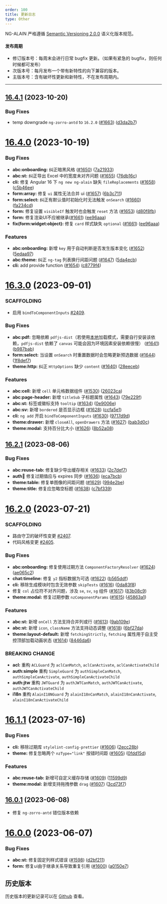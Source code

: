 ```yaml
---
order: 100
title: 更新日志
type: Other
---
```


NG-ALAIN 严格遵循 [Semantic Versioning 2.0.0](http://semver.org/lang/zh-CN/) 语义化版本规范。

#### 发布周期

* 修订版本号：每周末会进行日常 bugfix 更新。（如果有紧急的 bugfix，则任何时候都可发布）
* 次版本号：每月发布一个带有新特性的向下兼容的版本。
* 主版本号：含有破坏性更新和新特性，不在发布周期内。

---

## [16.4.1](https://github.com/ng-alain/delon/compare/16.4.0...16.4.1) (2023-10-20)

### Bug Fixes

* temp downgrade `ng-zorro-antd` to `16.2.0` ([#1663](https://github.com/ng-alain/delon/issues/1663)) ([d3da2b7](https://github.com/ng-alain/delon/commit/d3da2b753c1ebed589ba51e9f184270508eb0ff9))


# [16.4.0](https://github.com/ng-alain/delon/compare/16.3.0...16.4.0) (2023-10-19)

### Bug Fixes

* **abc:onboarding:** 纠正暗黑风格 ([#1650](https://github.com/ng-alain/delon/issues/1650)) ([7a21933](https://github.com/ng-alain/delon/commit/7a219338660bfbbe18f5ee35ccd1caaabf6e40a4))
* **abc:st:** 纠正导出 Excel 中的宽度未对齐问题 ([#1655](https://github.com/ng-alain/delon/issues/1655)) ([76db16c](https://github.com/ng-alain/delon/commit/76db16c526057138e470244ccef1cd67e853ccc9))
* **cli:** 修复 Angular 16 下 `ng new ng-alain` 缺失 `fileReplacements` ([#1658](https://github.com/ng-alain/delon/issues/1658)) ([c5b46ee](https://github.com/ng-alain/delon/commit/c5b46ee50a3741dba0f0731f2f2326e9fd47b6cd))
* **form:array:** 修复 `ui` 属性无法合并 ui ([#1657](https://github.com/ng-alain/delon/issues/1657)) ([6b3c711](https://github.com/ng-alain/delon/commit/6b3c711f2f56cbf93f2078b6d83a751b9bdd8bde))
* **form:select:** 纠正有默认值时初始化时无法触发 `onSearch` ([#1660](https://github.com/ng-alain/delon/issues/1660)) ([fa234cd](https://github.com/ng-alain/delon/commit/fa234cd2e7a127e4df79a82b6965a03220497143))
* **form:** 修复设置 `visibleIf` 触发时也会触发 `reset` 方法 ([#1653](https://github.com/ng-alain/delon/issues/1653)) ([d80f8fb](https://github.com/ng-alain/delon/commit/d80f8fba87659be8099962817cbd17422a5ae249))
* **form:** 修复渲染UI不应被继承([#1661](https://github.com/ng-alain/delon/issues/1661)) ([ee96aaa](https://github.com/ng-alain/delon/commit/ee96aaac047dfa990aa0ffc2d94808939c3311c5))
* **fix(form:widget:object):** 修复 `card` 样式缺失 `optional` ([#1661](https://github.com/ng-alain/delon/issues/1661)) ([ee96aaa](https://github.com/ng-alain/delon/commit/ee96aaac047dfa990aa0ffc2d94808939c3311c5))

### Features

* **abc:onboarding:** 新增 `key` 用于自动判断是否发生版本变化 ([#1652](https://github.com/ng-alain/delon/issues/1652)) ([5edaa97](https://github.com/ng-alain/delon/commit/5edaa970f508c402d94843bb8260a5d72bdb5870))
* **abc:theme:** 纠正 `ng-tag` 列表换行间距问题 ([#1647](https://github.com/ng-alain/delon/issues/1647)) ([5da4ecb](https://github.com/ng-alain/delon/commit/5da4ecb766c9195609899dbaa543b5eefad82f01))
* **cli:** add provide function ([#1654](https://github.com/ng-alain/delon/issues/1654)) ([c8779f4](https://github.com/ng-alain/delon/commit/c8779f41234364bf8690dcf9c9aa5d90c48eadcd))


# [16.3.0](https://github.com/ng-alain/delon/compare/16.2.1...16.3.0) (2023-09-01)

### SCAFFOLDING

* 启用 `bindToComponentInputs` [#2409](https://github.com/ng-alain/ng-alain/pull/2409/files).

### Bug Fixes

* **abc:pdf:** 忽略依赖 `pdfjs-dist`（若使用[本地](https://ng-alain.com/components/pdf)加载模式，需要自行安装该依赖，`pdfjs-dist` 依赖了 `canvas` 可能会因为环境因素安装依赖很慢） ([#1641](https://github.com/ng-alain/delon/issues/1641)) ([b987bab](https://github.com/ng-alain/delon/commit/b987baba6035eb60872c4ee48198568df140869c))
* **form:select:** 当设置 `onSearch` 时重置数据时会忽略更新预选数据 ([#1644](https://github.com/ng-alain/delon/issues/1644)) ([1f8def7](https://github.com/ng-alain/delon/commit/1f8def70856c091ed677cbd47aed7ca230a2aa79))
* **theme:http:** 纠正 `HttpOptions` 缺少 `content` ([#1640](https://github.com/ng-alain/delon/issues/1640)) ([28eeceb](https://github.com/ng-alain/delon/commit/28eecebd7ab71a1b9a8345c0af1ebe22fd3bc1a6))

### Features

* **abc:cell:** 新增 `cell` 单元格数据组件 ([#1530](https://github.com/ng-alain/delon/issues/1530)) ([26023ca](https://github.com/ng-alain/delon/commit/26023cac7a91cae5383cfffd26d44fba6a95fb9f))
* **abc:page-header:** 新增 `titleSub` 子标题属性 ([#1643](https://github.com/ng-alain/delon/issues/1643)) ([79e229f](https://github.com/ng-alain/delon/commit/79e229f5c1b509dd463c48e4a82b361e5d923920))
* **abc:st:** 标签或徽标支持 `tooltip` ([#1634](https://github.com/ng-alain/delon/issues/1634)) ([0e9006e](https://github.com/ng-alain/delon/commit/0e9006e5b9fd30092b5a808f9b3d8012fd3a060c))
* **abc:sv:** 新增 `bordered` 是否显示边框 ([#1628](https://github.com/ng-alain/delon/issues/1628)) ([ccfa5e1](https://github.com/ng-alain/delon/commit/ccfa5e1d6f5cf1d3f9bc5360bc2e373604ae22a2))
* **cli:** `ng add` 开启 `bindToComponentInputs` ([#1630](https://github.com/ng-alain/delon/issues/1630)) ([9717d9d](https://github.com/ng-alain/delon/commit/9717d9dd4ee1d5ab1526616a99da7b70e8664bd2))
* **theme:drawer:** 新增 `closeAll`, `openDrawers` 方法 ([#1627](https://github.com/ng-alain/delon/issues/1627)) ([bab3d0c](https://github.com/ng-alain/delon/commit/bab3d0c3c648d933784c4623b2714ac227219c5c))
* **theme:modal:** 支持百分比大小 ([#1626](https://github.com/ng-alain/delon/issues/1626)) ([8b52a08](https://github.com/ng-alain/delon/commit/8b52a08d82378a42e06c316757e19e5434e109dc))


## [16.2.1](https://github.com/ng-alain/delon/compare/16.2.0...16.2.1) (2023-08-06)

### Bug Fixes

* **abc:reuse-tab:** 修复缺少导出缓存相关 ([#1633](https://github.com/ng-alain/delon/issues/1633)) ([2c7def7](https://github.com/ng-alain/delon/commit/2c7def75a5b219a58319ab129407f4058010fc44))
* **auth:cookie:** 修复过期值应与 expires 同步 ([#1636](https://github.com/ng-alain/delon/issues/1636)) ([eca7bcb](https://github.com/ng-alain/delon/commit/eca7bcb2e7ba43b3a4b3bb4ab3cd17a7d762a967))
* **theme:table:** 修复单图像的间距问题 ([#1629](https://github.com/ng-alain/delon/issues/1629)) ([994e2be](https://github.com/ng-alain/delon/commit/994e2be90354a55a538ed1b55c413b8ce8cde872))
* **theme:title:** 修复应忽略空标题 ([#1638](https://github.com/ng-alain/delon/issues/1638)) ([c7bf339](https://github.com/ng-alain/delon/commit/c7bf339ee417a3b238cdb7dc18cccd1fe99a6c88))


# [16.2.0](https://github.com/ng-alain/delon/compare/16.1.1...16.2.0) (2023-07-21)

### SCAFFOLDING

* 路由守卫的破坏性变更 [#2407](https://github.com/ng-alain/ng-alain/pull/2407/files).
* 代码风格变更 [#2405](https://github.com/ng-alain/ng-alain/pull/2405/files#diff-a3f38f2cae79a3819f93ff1a9d4cd281cbe8f95696e14a29864f08796d3dc568).

### Bug Fixes

* **abc:onboarding:** 修复使用过期方法 `ComponentFactoryResolver` ([#1624](https://github.com/ng-alain/delon/issues/1624)) ([ae065c2](https://github.com/ng-alain/delon/commit/ae065c21e9ba1ea0d56bae9ceb1e44b7bbb9b0fb))
* **chat:timeline:** 修复 `y2` 指标数据为可选 ([#1622](https://github.com/ng-alain/delon/issues/1622)) ([b565ddf](https://github.com/ng-alain/delon/commit/b565ddfdd7872a43f9fd3b3a1fd33d739f08074c))
* **cli:** 移除生成模块时包含无效参数 `skipTests` ([#1616](https://github.com/ng-alain/delon/issues/1616)) ([0da83f8](https://github.com/ng-alain/delon/commit/0da83f83b90ea5a367d35c6761554d7ebc07bfd0))
* 修复 `col` 占位符不对齐问题，涉及 `se`, `sv`, `sg` 组件 ([#1617](https://github.com/ng-alain/delon/issues/1617)) ([83b08c9](https://github.com/ng-alain/delon/commit/83b08c95ba803cf29e0f10bb354ae4f9170b2295))
* **theme:modal:** 修复过期参数 `nzComponentParams` ([#1615](https://github.com/ng-alain/delon/issues/1615)) ([45863a1](https://github.com/ng-alain/delon/commit/45863a1d62e5751416321cb1d591faf820bb82d3))

### Features

* **abc:st:** 新增 `onCell` 方法支持合并列或行 ([#1613](https://github.com/ng-alain/delon/issues/1613)) ([9ab109e](https://github.com/ng-alain/delon/commit/9ab109e8f99fb1bd4e5b4e99b0b814bf34f0b4ac))
* **abc:st:** 新增 `icon`, `className` 方法支持动态调整 ([#1618](https://github.com/ng-alain/delon/issues/1618)) ([6bf27da](https://github.com/ng-alain/delon/commit/6bf27dac696818ff78b0ee955333e308597c968b))
* **theme:layout-default:** 新增 `fetchingStrictly`, `fetching` 属性用于自主受控顶部加载动画状态 ([#1614](https://github.com/ng-alain/delon/issues/1614)) ([8446da6](https://github.com/ng-alain/delon/commit/8446da6fdd10d07f2e917d91830d95e1c81d2622))

### BREAKING CHANGE

* **acl:** 重构 `ACLGuard` 为 `aclCanMatch`, `aclCanActivate`, `aclCanActivateChild`
* **auth:simple** 重构 `SimpleGuard` 为 `authSimpleCanMatch`, `authSimpleCanActivate`, `authSimpleCanActivateChild`
* **auth:jtw** 重构 `JWTGuard` 为 `authJWTCanMatch`, `authJWTCanActivate`, `authJWTCanActivateChild`
* **i18n** 重构 `AlainI18NGuard` 为 `alainI18nCanMatch`, `alainI18nCanActivate`, `alainI18nCanActivateChild`


# [16.1.1](https://github.com/ng-alain/delon/compare/16.0.1...16.1.0) (2023-07-16)

### Bug Fixes

* **cli:** 移除过期库 `stylelint-config-prettier` ([#1606](https://github.com/ng-alain/delon/issues/1606)) ([2ecc28b](https://github.com/ng-alain/delon/commit/2ecc28b53773d9b5215ebd720be4ead55d78c705))
* **theme:** 修复忽略两个 `nzType="link"` 按错时间距 ([#1605](https://github.com/ng-alain/delon/issues/1605)) ([0fdd15d](https://github.com/ng-alain/delon/commit/0fdd15dd0922bf6570d38fabd1afc1ca755b87a2))

### Features

* **abc:reuse-tab:** 新增可自定义缓存存储 ([#1609](https://github.com/ng-alain/delon/issues/1609)) ([11599d9](https://github.com/ng-alain/delon/commit/11599d9566712c707146e4ac299ec6efc2d82b01))
* **theme:modal:** 新增支持拖拽参数 `drag` ([#1607](https://github.com/ng-alain/delon/issues/1607)) ([3cd73f7](https://github.com/ng-alain/delon/commit/3cd73f7f86a76a7ea450f839e9ad359f6afd0da4))


## [16.0.1](https://github.com/ng-alain/delon/compare/16.0.0...16.0.1) (2023-06-08)

* 修复 `ng-zorro-antd` 错位版本依赖

# [16.0.0](https://github.com/ng-alain/delon/compare/15.2.1...16.0.0) (2023-06-07)

### Bug Fixes

* **abc:st:** 修复固定列样式错误 ([#1598](https://github.com/ng-alain/delon/issues/1598)) ([d2bf211](https://github.com/ng-alain/delon/commit/d2bf211a35df8bcbee165b54bcda4b2dcf69c6f0))
* **form:** 修复ui由于继承关系导致重复引用 ([#1600](https://github.com/ng-alain/delon/issues/1600)) ([a0150e7](https://github.com/ng-alain/delon/commit/a0150e7520376064469cfa5ae0e3394635620022))


## 历史版本

历史版本的更新记录可以在 [Github](https://github.com/ng-alain/ng-alain/releases) 查看。
